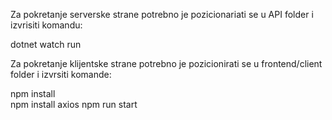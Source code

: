 Za pokretanje serverske strane potrebno je pozicionariati se u API folder i izvrisiti komandu:

dotnet watch run

Za pokretanje klijentske strane potrebno je pozicionirati se u frontend/client folder i izvrsiti komande:

npm install  
npm install axios
npm run start
